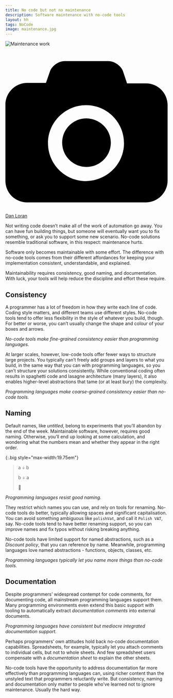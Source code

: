 ```yaml
---
title: No code but not no maintenance
description: Software maintenance with no-code tools
layout: hh
tags: NoCode
image: maintenance.jpg
---
```


![Maintenance work](maintenance.jpg)

<a class="unsplash" href="https://unsplash.com/photos/B3j2ejPxe9c" rel="noopener noreferrer" title="Photo by Battlecreek Coffee Roasters"><span><svg xmlns="http://www.w3.org/2000/svg" viewBox="0 0 32 32"><title>unsplash-logo</title><path d="M20.8 18.1c0 2.7-2.2 4.8-4.8 4.8s-4.8-2.1-4.8-4.8c0-2.7 2.2-4.8 4.8-4.8 2.7.1 4.8 2.2 4.8 4.8zm11.2-7.4v14.9c0 2.3-1.9 4.3-4.3 4.3h-23.4c-2.4 0-4.3-1.9-4.3-4.3v-15c0-2.3 1.9-4.3 4.3-4.3h3.7l.8-2.3c.4-1.1 1.7-2 2.9-2h8.6c1.2 0 2.5.9 2.9 2l.8 2.4h3.7c2.4 0 4.3 1.9 4.3 4.3zm-8.6 7.5c0-4.1-3.3-7.5-7.5-7.5-4.1 0-7.5 3.4-7.5 7.5s3.3 7.5 7.5 7.5c4.2-.1 7.5-3.4 7.5-7.5z"></path></svg></span><span>Dan Loran</span></a>

Not writing code doesn’t make all of the work of automation go away.
You can have fun building things, but someone will eventually want you to fix something, or ask you to support some new scenario.
No-code solutions resemble traditional software, in this respect: maintenance hurts.

Software only becomes maintainable with some effort.
The difference with no-code tools comes from their different affordances for keeping your implementation consistent, understandable, and explained.

Maintainability requires consistency, good naming, and documentation.
With luck, your tools will help reduce the discipline and effort these require.

## Consistency

A programmer has a lot of freedom in how they write each line of code.
Coding style matters, and different teams use different styles.
No-code tools tend to offer less flexibility in the style of whatever you build, though.
For better or worse, you can’t usually change the shape and colour of your boxes and arrows.

_No-code tools make fine-grained consistency easier than programming languages._

At larger scales, however, low-code tools offer fewer ways to structure large projects.
You typically can’t freely add groups and layers to what you build, in the same way that you can with programming languages, so you can’t structure your solutions consistently.
While conventional coding often results in spaghetti code and lasagne architecture (many layers),
it also enables higher-level abstractions that tame (or at least bury) the complexity.

_Programming languages make coarse-grained consistency easier than no-code tools._

## Naming

Default names, like _untitled_, belong to experiments that you’ll abandon by the end of the week.
Maintainable software, however, requires good naming.
Otherwise, you’ll end up looking at some calculation, and wondering what the numbers mean and whether they appear in the right order.

{:.big style="max-width:19.75em"}
> a ÷ b
> 
> b ÷ a
>
> 🤔

_Programming languages resist good naming._

They restrict which names you can use, and rely on tools for renaming.
No-code tools do better, typically allowing spaces and significant capitalisation.
You can avoid something ambiguous like `polishVat`, and call it `Polish VAT`, say.
No-code tools tend to have better renaming support, so you can improve names and fix typos without risking breaking anything.

No-code tools have limited support for named abstractions, such as a _Discount policy_, that you can reference by name.
Meanwhile, programming languages love named abstractions - functions, objects, classes, etc.

_Programming languages typically let you name more things than no-code tools._

## Documentation

Despite programmers’ widespread contempt for code comments, for documenting code, all mainstream programming languages support them.
Many programming environments even extend this basic support with tooling to automatically extract _documentation comments_ into external documents.

_Programming languages have consistent but mediocre integrated documentation support._

Perhaps programmers’ own attitudes hold back no-code documentation capabilities.
Spreadsheets, for example, typically let you attach comments to individual cells, but not to whole sheets.
And few spreadsheet users compensate with a _documentation sheet_ to explain the other sheets.

No-code tools have the opportunity to address documentation far more effectively than programming languages can, using richer content than the unstyled text that programmers reluctantly write.
But consistency, naming and documentation only matter to people who’ve learned not to ignore maintenance.
Usually the hard way.
